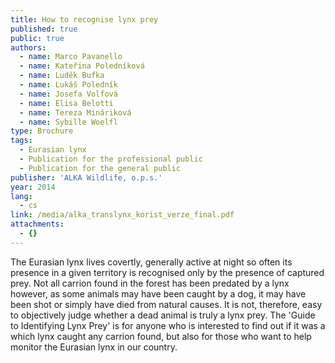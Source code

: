 ```yaml
---
title: How to recognise lynx prey
published: true
public: true
authors:
  - name: Marco Pavanello
  - name: Kateřina Poledníková
  - name: Luděk Bufka
  - name: Lukáš Poledník
  - name: Josefa Volfová
  - name: Elisa Belotti
  - name: Tereza Mináriková
  - name: Sybille Woelfl
type: Brochure
tags:
  - Eurasian lynx
  - Publication for the professional public
  - Publication for the general public
publisher: 'ALKA Wildlife, o.p.s.'
year: 2014
lang:
  - cs
link: /media/alka_translynx_korist_verze_final.pdf
attachments:
  - {}
---
```

The Eurasian lynx lives covertly, generally active at night so often its presence in a given territory is recognised only by the presence of captured prey. Not all carrion found in the forest has been predated by a lynx however, as some animals may have been caught by a dog, it may have been shot or simply have died from natural causes. It is not, therefore, easy to objectively judge whether a dead animal is truly a lynx prey. The 'Guide to Identifying Lynx Prey' is for anyone who is interested to find out if it was a which lynx caught any carrion found, but also for those who want to help monitor the Eurasian lynx in our country.
